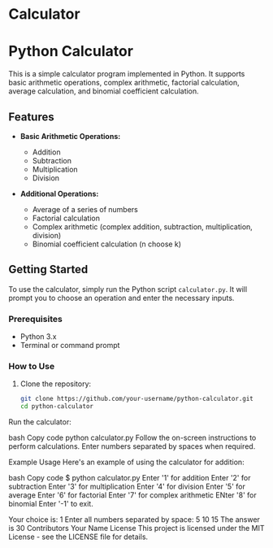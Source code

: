 # Calculator
# Python Calculator

This is a simple calculator program implemented in Python. It supports basic arithmetic operations, complex arithmetic, factorial calculation, average calculation, and binomial coefficient calculation.

## Features

- **Basic Arithmetic Operations:**
  - Addition
  - Subtraction
  - Multiplication
  - Division

- **Additional Operations:**
  - Average of a series of numbers
  - Factorial calculation
  - Complex arithmetic (complex addition, subtraction, multiplication, division)
  - Binomial coefficient calculation (n choose k)

## Getting Started

To use the calculator, simply run the Python script `calculator.py`. It will prompt you to choose an operation and enter the necessary inputs.

### Prerequisites

- Python 3.x
- Terminal or command prompt

### How to Use

1. Clone the repository:
   ```bash
   git clone https://github.com/your-username/python-calculator.git
   cd python-calculator
Run the calculator:

bash
Copy code
python calculator.py
Follow the on-screen instructions to perform calculations. Enter numbers separated by spaces when required.

Example Usage
Here's an example of using the calculator for addition:

bash
Copy code
$ python calculator.py
Enter '1' for addition
Enter '2' for subtraction
Enter '3' for multiplication
Enter '4' for division
Enter '5' for average
Enter '6' for factorial
Enter '7' for complex arithmetic
ENter '8'  for binomial
Enter '-1' to exit.

Your choice is: 1
Enter all numbers separated by space: 5 10 15
The answer is 30
Contributors
Your Name
License
This project is licensed under the MIT License - see the LICENSE file for details.



